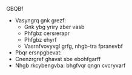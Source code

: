 GBQBf

- Vasyngrq gnk grezf:
  - Gnk ybg yriry zber vasb
  - Phfgbz cersrerapr
  - Phfgbz ehyrf
  - Vasrnfvovyvgl grfg, nhgb-tra fpranevbf
- Pbqr ersnpgbevat:
- Cnenzrgref ghavat sbe ebohfgarff
- Nhgb rkcybengvba: bhgfvqr qngn cvcryvarf



